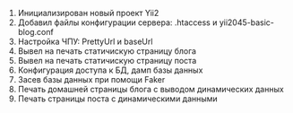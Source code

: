 1.  Инициализирован новый проект Yii2
2.  Добавил файлы конфигурации сервера: .htaccess и yii2045-basic-blog.conf
3.  Настройка ЧПУ: PrettyUrl и baseUrl
4.  Вывел на печать статичискую страницу блога
5.  Вывел на печать статичискую страницу поста
6.  Конфигурация доступа к БД, дамп базы данных
7.  Засев базы данных при помощи Faker
8.  Печать домашней страницы блога с выводом динамических данных
9.  Печать страницы поста с динамическими данными